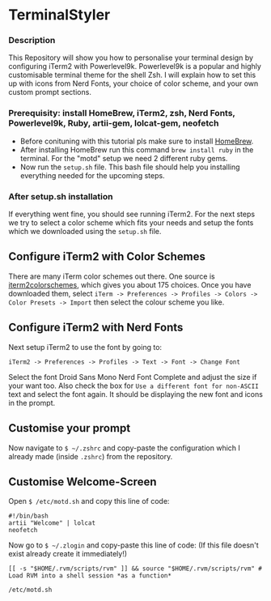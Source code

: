 # TerminalStyler

### Description

This Repository will show you how to personalise your terminal design by configuring iTerm2 with Powerlevel9k. Powerlevel9k is a popular and highly customisable terminal theme for the shell Zsh. I will explain how to set this up with icons from Nerd Fonts, your choice of color scheme, and your own custom prompt sections.

### Prerequisity: install HomeBrew, iTerm2, zsh, Nerd Fonts, Powerlevel9k, Ruby, artii-gem, lolcat-gem, neofetch

- Before conituning with this tutorial pls make sure to install [HomeBrew](https://brew.sh/).
- After installing HomeBrew run this command ```brew install ruby``` in the terminal. For the "motd" setup we need 2 different ruby gems.
- Now run the ```setup.sh``` file. This bash file should help you installing everything needed for the upcoming steps.

### After setup.sh installation

If everything went fine, you should see running iTerm2.
For the next steps we try to select a color scheme which fits your needs and setup the fonts which we downloaded using the ```setup.sh``` file.

## Configure iTerm2 with Color Schemes

There are many iTerm color schemes out there. One source is [iterm2colorschemes](https://iterm2colorschemes.com/), which gives you about 175 choices. Once you have downloaded them, select ```iTerm -> Preferences -> Profiles -> Colors -> Color Presets -> Import``` then select the colour scheme you like.

## Configure iTerm2 with Nerd Fonts

Next setup iTerm2 to use the font by going to:

```iTerm2 -> Preferences -> Profiles -> Text -> Font -> Change Font```

Select the font Droid Sans Mono Nerd Font Complete and adjust the size if your want too. Also check the box for ```Use a different font for non-ASCII``` text and select the font again. It should be displaying the new font and icons in the prompt.

## Customise your prompt

Now navigate to ```$ ~/.zshrc``` and copy-paste the configuration which I already made (inside ```.zshrc```) from the repository.

## Customise Welcome-Screen

Open ```$ /etc/motd.sh``` and copy this line of code:
```
#!/bin/bash
artii "Welcome" | lolcat
neofetch
```

Now go to ```$ ~/.zlogin``` and copy-paste this line of code: (If this file doesn't exist already create it immediately!)
```
[[ -s "$HOME/.rvm/scripts/rvm" ]] && source "$HOME/.rvm/scripts/rvm" # Load RVM into a shell session *as a function*

/etc/motd.sh
```
